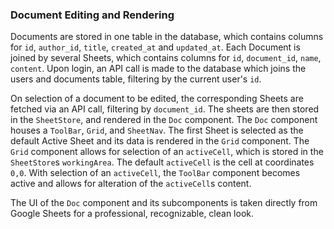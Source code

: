 ### Document Editing and Rendering

  Documents are stored in one table in the database, which contains columns for `id`, `author_id`, `title`, `created_at` and `updated_at`. Each Document is joined by several Sheets, which contains columns for `id`, `document_id`, `name`, `content`. Upon login, an API call is made to the database which joins the users and documents table, filtering by the current user's `id`.

  On selection of a document to be edited, the corresponding Sheets are fetched via an API call, filtering by `document_id`. The sheets are then stored in the `SheetStore`, and rendered in the `Doc` component. The `Doc` component houses a `ToolBar`, `Grid`, and `SheetNav`. The first Sheet is selected as the default Active Sheet and its data is rendered in the `Grid` component. The `Grid` component allows for selection of an `activeCell`, which is stored in the `SheetStore`s `workingArea`. The default `activeCell` is the cell at coordinates `0,0`. With selection of an `activeCell`, the `ToolBar` component becomes active and allows for alteration of the `activeCell`s content.

  The UI of the `Doc` component and its subcomponents is taken directly from Google Sheets for a professional, recognizable, clean look.
